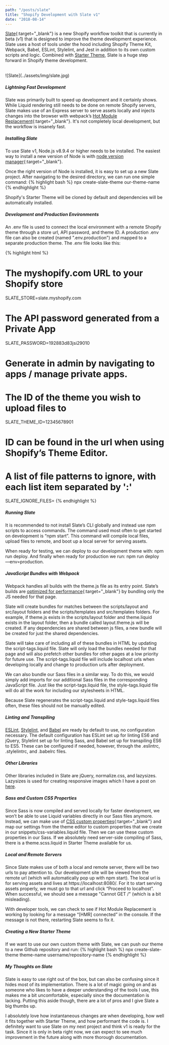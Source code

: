 ```yaml
---
path: "/posts/slate"
title: "Shopify Development with Slate v1"
date: "2018-08-14"
---
```

[Slate](https://github.com/Shopify/slate){:target="_blank"} is a new Shopify workflow toolkit that is currently in beta (v1) that is designed to improve the theme development experience. Slate uses a host of tools under the hood including Shopify Theme Kit, Webpack, Babel, ESLint, Stylelint, and Jest in addition to its own custom scripts and logic. Combined with [Starter Theme](https://github.com/Shopify/starter-theme), Slate is a huge step forward in Shopify theme development. 


<br />
![Slate](../assets/img/slate.jpg)

##### Lightning Fast Development

Slate was primarily built to speed up development and it certainly shows. While Liquid rendering still needs to be done on remote Shopify servers, Slate makes use of an Express server to serve assets locally and injects changes into the browser with webpack’s [Hot Module Replacement](https://webpack.js.org/guides/hot-module-replacement/){:target="_blank"}. It's not completely local development, but the workflow is insanely fast. 

##### Installing Slate

To use Slate v1, Node.js v8.9.4 or higher needs to be installed. The easiest way to install a new version of Node is with [node version manager](https://github.com/creationix/nvm){:target="_blank"}. 

Once the right version of Node is installed, it is easy to set up a new Slate project. After navigating to the desired directory, we can run one simple command:
{% highlight bash %}
npx create-slate-theme our-theme-name 
{% endhighlight %}

Shopify's Starter Theme will be cloned by default and dependencies will be automatically installed. 

##### Development and Production Environments

An .env file is used to connect the local environment with a remote Shopify theme through a store url, API password, and theme ID. A production .env file can also be created (named ".env.production") and mapped to a separate production theme. The .env file looks like this: 

{% highlight html %}
# The myshopify.com URL to your Shopify store 
SLATE_STORE=slate.myshopify.com

# The API password generated from a Private App 
SLATE_PASSWORD=192883d83jsi29010
# Generate in admin by navigating to apps / manage private apps.

# The ID of the theme you wish to upload files to 
SLATE_THEME_ID=12345678901
# ID can be found in the url when using Shopify’s Theme Editor. 

# A list of file patterns to ignore, with each list item separated by ':' 
SLATE_IGNORE_FILES=
{% endhighlight %}

##### Running Slate

It is recommended to not install Slate’s CLI globally and instead use npm scripts to access commands. The command used most often to get started on development is “npm start”. This command will compile local files, upload files to remote, and boot up a local server for serving assets.

When ready for testing, we can deploy to our development theme with: npm run deploy. And finally when ready for production we run: npm run deploy —env=production.

##### JavaScript Bundles with Webpack

Webpack handles all builds with the theme.js file as its entry point. Slate’s builds are [optimized for performance](https://github.com/Shopify/slate/wiki/Template-and-layout-bundles){:target="_blank"} by bundling only the JS needed for that page. 

Slate will create bundles for matches between the scripts/layout and src/layout folders and the scripts/templates and src/templates folders. For example, if theme.js exists in the scripts/layout folder and theme.liquid exists in the layout folder, then a bundle called layout.theme.js will be created. If any dependencies are shared between js files, a new bundle will be created for just the shared dependencies. 

Slate will take care of including all of these bundles in HTML by updating the script-tags.liquid file. Slate will only load the bundles needed for that page and will also prefetch other bundles for other pages at a low priority for future use. The script-tags.liquid file will include localhost urls when developing locally and change to production urls after deployment. 

We can also bundle our Sass files in a similar way. To do this, we would simply add imports for our additional Sass files in the corresponding JavaScript file. Just like the script-tags.liquid file, the style-tags.liquid file will do all the work for including our stylesheets in HTML. 

Because Slate regenerates the script-tags.liquid and style-tags.liquid files often, these files should not be manually edited.

##### Linting and Transpiling

[ESLint](https://eslint.org/docs/user-guide/getting-started), [Stylelint](https://stylelint.io/), and [Babel](https://babeljs.io/) are ready by default to use, no configuration necessary. The default configuration has ESLint set up for linting ES6 and jQuery, Stylelint set up for linting Sass, and Babel set up for transpiling ES6 to ES5. These can be configured if needed, however, through the .eslintrc, .stylelintrc, and .babelrc files. 

##### Other Libraries

Other libraries included in Slate are jQuery, normalize.css, and lazysizes. Lazysizes is used for creating responsive images which I have a post on [here](/posts/responsive-images).

##### Sass and Custom CSS Properties

Since Sass is now compiled and served locally for faster development, we won’t be able to use Liquid variables directly in our Sass files anymore. Instead, we can make use of [CSS custom properties](https://developer.mozilla.org/en-US/docs/Web/CSS/--*){:target="_blank"} and map our settings from the theme editor to custom properties that we create in our snippets/css-variables.liquid file. Then we can use these custom properties in our Sass. If we absolutely need server-side compiling of Sass, there is a theme.scss.liquid in Starter Theme available for us. 

##### Local and Remote Servers

Since Slate makes use of both a local and remote server, there will be two urls to pay attention to. Our development site will be viewed from the remote url (which will automatically pop up with npm start). The local url is for serving assets and lives at https://localhost:8080/. For it to start serving assets properly, we must go to that url and click “Proceed to localhost”. When successful, we should see a message "Cannot GET /" (which is a bit misleading). 

With developer tools, we can check to see if Hot Module Replacement is working by looking for a message “[HMR] connected” in the console. If the message is not there, restarting Slate seems to fix it.

##### Creating a New Starter Theme

If we want to use our own custom theme with Slate, we can push our theme to a new Github repository and run:
{% highlight bash %}
npx create-slate-theme theme-name username/repository-name
{% endhighlight %}

##### My Thoughts on Slate

Slate is easy to use right out of the box, but can also be confusing since it hides most of its implementation. There is a lot of magic going on and as someone who likes to have a deeper understanding of the tools I use, this makes me a bit uncomfortable, especially since the documentation is lacking. Putting this aside though, there are a lot of pros and I give Slate a big thumbs up. 

I absolutely love how instantaneous changes are when developing, how well it fits together with Starter Theme, and how performant the code is. I definitely want to use Slate on my next project and think v1 is ready for the task. Since it is only in beta right now, we can expect to see much improvement in the future along with more thorough documentation. 

